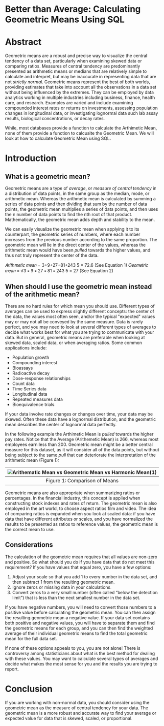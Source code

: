 # Better than Average: Calculating Geometric Means Using SQL


# Abstract

Geometric means are a robust and precise way to visualize the central tendency of a data set, particularly when examining skewed data or comparing ratios. Measures of central tendency are predominantly presented as arithmetic means or medians that are relatively simple to calculate and interpret, but may be inaccurate in representing data that are not _strictly normal_. Geometric means represent the best of both worlds, providing estimates that take into account all the observations in a data set without being influenced by the extremes. They can be employed by data analytics working in multiple industries including business, finance, health care, and research. Examples are varied and include examining
compounded interest rates or returns on investments, assessing population changes in longitudinal data, or investigating lognormal data such lab assay results, biological concentrations, or decay rates.

While, most databases provide a function to calculate the Arthimetic Mean, none of them provide a function to calcualte the Geometric Mean. We will look at how to calculate Geometric Mean using SQL.

# Introduction

## What is a geometric mean?
Geometric means are a type of _average_, or _measure of central tendency_ in a distribution of data points, in the same group as the median, mode, or arithmetic mean. Whereas the arithmetic mean is calculated by summing a series of data points and then dividing that sum by the number of data points, the geometric mean multiplies a series of data points, and then uses the n number of data points to find the nth root of that product. Mathematically, the geometric mean adds depth and stability to
the mean.

We can easily visualize the geometric mean when applying it to its counterpart, the geometric series of numbers, where each number increases from the previous number according to the same proportion. The geometric mean will lie in the direct center of the values, whereas the arithmetic mean would have been _pulled_ towards the higher values, and thus not truly represent the center of the data.

𝐴𝑟𝑖𝑡ℎ𝑚𝑒𝑡𝑖𝑐 𝑚𝑒𝑎𝑛 = 3+9+27+81+243
5 = 72.6 (See Equation 1)
𝐺𝑒𝑜𝑚𝑒𝑡𝑟𝑖𝑐 𝑚𝑒𝑎𝑛 = √3 ∗ 9 ∗ 27 ∗ 81 ∗ 243
5 = 27 (See Equation 2)

## When should I use the geometric mean instead of the arithmetic mean?
There are no hard rules for which mean you should use. Different types of averages can be used to express slightly different concepts: the center of the data, the values most often seen, and/or the typical "expected" values may or may not all be conveyed by the same measure. Data is rarely perfect, and you may need to look at several different types of averages to decide what works best for what you are trying to communicate with your data. But in general, geometric means are preferable when looking at skewed
data, scaled data, or when averaging ratios. Some common applications include:

* Population growth
* Compounding interest
* Bioassays
* Radioactive decay
* Dose-response relationships
* Count data
* Time Series data
* Longitudinal data
* Repeated measures data
* Bioequivalence trials

If your data involve rate changes or changes over time, your data may be skewed. Often these data have a lognormal distribution, and the geometric mean describes the center of lognormal data perfectly. 

In the following example the Arthimetic Mean is _pulled_ towards the higher pay rates. Notice that the Average (Arithemetic Mean) is 266, whereas most employees earn less than 200. Geometric mean might be a better central measure for this dataset, as it will consider all of the data points, but without being subject to the same _pull_ that can deteriorate the interpretation of the arithmetic mean (Figure 1):

|![Arithematic Mean vs  Geometric Mean vs  Harmonic Mean(1)](https://github.com/structured-query-language/structured-query-language.github.io/assets/121721444/ca7bffab-208f-4085-a9f6-93ec4266df00)|
|:--:| 
|Figure 1: Comparison of Means|

Geometric means are also appropriate when summarizing ratios or percentages. In the financial industry, this concept is applied when constructing stock indexes and rates of return. The geometric mean is also employed in the art world, to choose aspect ratios film and video. The idea of comparing ratios is expanded when you look at scaled data: if you have data that have different attributes or scales, and you have normalized the results to be presented as ratios to reference values, the geometric mean is the correct mean to use.

## Considerations

The calculation of the geometric mean requires that all values are non-zero and positive. So what should you do if you have data that do not meet this requirement? If you have values that equal zero, you have a few options:

1. Adjust your scale so that you add 1 to every number in the data set, and then subtract 1 from the resulting geometric mean.
2. Ignore zeros or missing data in your calculations.
3. Convert zeros to a very small number (often called “below the detection limit”) that is less than the next smallest number in the data set.

If you have negative numbers, you will need to convert those numbers to a positive value before calculating the geometric mean. You can then assign the resulting geometric mean a negative value. If your data set contains both positive and negative values, you will have to separate them and find the geometric means for each group, and you can then find the weighted average of their individual geometric means to find the total geometric mean for the full data set.

If none of these options appeals to you, you are not alone! There is controversy among statisticians about what is the best method for dealing with these values. You may want to calculate several types of averages and decide what makes the most sense for you and the results you are trying to report.

# Conclusion
If you are working with non-normal data, you should consider using the geometric mean as the measure of central tendency for your data. The geometric mean is a more robust and accurate way to find your average or expected value for data that is skewed, scaled, or proportional.
